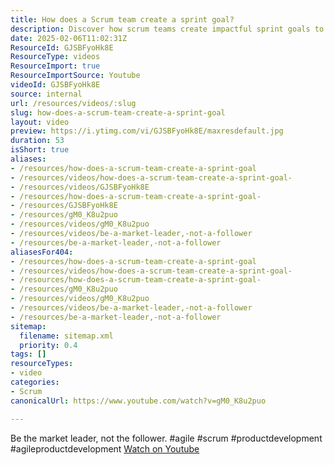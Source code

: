 ```yaml
---
title: How does a Scrum team create a sprint goal?
description: Discover how scrum teams create impactful sprint goals to enhance collaboration and deliver value in this insightful short video with Martin Hinshelwood!
date: 2025-02-06T11:02:31Z
ResourceId: GJSBFyoHk8E
ResourceType: videos
ResourceImport: true
ResourceImportSource: Youtube
videoId: GJSBFyoHk8E
source: internal
url: /resources/videos/:slug
slug: how-does-a-scrum-team-create-a-sprint-goal
layout: video
preview: https://i.ytimg.com/vi/GJSBFyoHk8E/maxresdefault.jpg
duration: 53
isShort: true
aliases:
- /resources/how-does-a-scrum-team-create-a-sprint-goal
- /resources/videos/how-does-a-scrum-team-create-a-sprint-goal-
- /resources/videos/GJSBFyoHk8E
- /resources/how-does-a-scrum-team-create-a-sprint-goal-
- /resources/GJSBFyoHk8E
- /resources/gM0_K8u2puo
- /resources/videos/gM0_K8u2puo
- /resources/videos/be-a-market-leader,-not-a-follower
- /resources/be-a-market-leader,-not-a-follower
aliasesFor404:
- /resources/how-does-a-scrum-team-create-a-sprint-goal
- /resources/videos/how-does-a-scrum-team-create-a-sprint-goal-
- /resources/how-does-a-scrum-team-create-a-sprint-goal-
- /resources/gM0_K8u2puo
- /resources/videos/gM0_K8u2puo
- /resources/videos/be-a-market-leader,-not-a-follower
- /resources/be-a-market-leader,-not-a-follower
sitemap:
  filename: sitemap.xml
  priority: 0.4
tags: []
resourceTypes:
- video
categories:
- Scrum
canonicalUrl: https://www.youtube.com/watch?v=gM0_K8u2puo

---
```

 Be the market leader, not the follower. #agile #scrum #productdevelopment #agileproductdevelopment 
 [Watch on Youtube](https://www.youtube.com/watch?v=gM0_K8u2puo)
